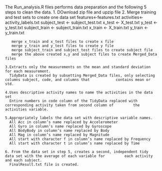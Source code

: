 The Run_analysis.R files performs data preparation and the following 5 steps to clean the data.
    1. DOwnload zip file and upzip file 
    2. Merge training and test sets to create one data set
       features<-features.txt
       activities<- activity_labels.txt
       subject_test <- subject_test.txt
       x_test <- X_test.txt
       y_test <- y_test.txt
       subject_train <- subject_train.txt
       x_train <- X_train.txt
       y_train <- y_train.txt
       
       merge x_train and x_test files to create x file
       merge y_train and y_test files to create y file
       merge subject_train and subject_test files to create subject file
       merge the above created x,y and subject files to create Merged_Data files
       
    3.Extracts only the measurements on the mean and standard deviation for each measurement.
      TidyData is created by subsetting Merged_Data files, only selecting columns subject, code, and columns that            contains mean or std.
    
    4.Uses descriptive activity names to name the activities in the data set
      Entire numbers in code column of the TidyData replaced with corresponding activity taken from second column of         the activities variable.
      
    5.Appropriately labels the data set with descriptive variable names. 
      All Acc in column’s name replaced by Accelerometer
      All Gyro in column’s name replaced by Gyroscope
      All BodyBody in column’s name replaced by Body
      All Mag in column’s name replaced by Magnitude
      All start with character f in column’s name replaced by Frequency
      All start with character t in column’s name replaced by Time
    
    6. From the data set in step 5, creates a second, independent tidy data set with the average of each variable for         each activity and each subject.
      FinalResult.txt file is created. 